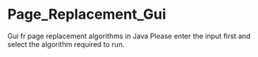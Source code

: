 # Page_Replacement_Gui
Gui fr page replacement algorithms in Java
Please enter the input first and select the algorithm required to run.
